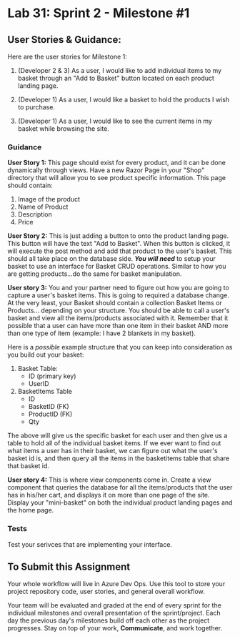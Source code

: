 # Lab 31: Sprint 2 - Milestone #1

## User Stories & Guidance:

Here are the user stories for Milestone 1:

1. (Developer 2 & 3) As a user, I would like to add individual items to my basket through an "Add to Basket" button located on each product landing page.

1. (Developer 1) As a user, I would like a basket to hold the products I wish to purchase. 

1. (Developer 1) As a user, I would like to see the current items in my basket while browsing the site.


### Guidance

**User Story 1:** This page should exist for every product, and it can be done dynamically through views. Have a new Razor Page in your "Shop" directory that will allow you to see product specific information. This page should contain:
1. Image of the product
2. Name of Product
3. Description
4. Price
	
**User Story 2:**  This is just adding a button to onto the product landing page. This button will have the text "Add to Basket". When this button is clicked, it will execute the post method and add that product to the user's basket. This should all take place on the database side. 
_**You will need**_ to setup your basket to use an interface for Basket CRUD operations. Similar to how you are getting products...do the same for basket manipulation. 

**User story 3:** You and your partner need to figure out how you are going to capture a user's basket items. This is going to required a database change. At the very least, your Basket should contain a collection Basket Items or Products...
depending on your structure. You should be able to call a user's basket and view all the items/products associated with it. Remember that it possible that a user can have more than one item in their basket AND more than one type of item (example: I have 2 blankets in my basket).

Here is a _possible_ example structure that you can keep into consideration as you build out your basket: 
1. Basket Table:
   - ID (primary key)
   - UserID
2. BasketItems Table
    - ID
    - BasketID (FK)
    - ProductID (FK)
    - Qty

The above will give us the specific basket for each user and then give us a table to hold all of the individual basket items. If we ever want to find out what items a user has in their basket, we can figure out what the user's basket id is, and then query all the items in the basketitems table that share that basket id. 


**User story 4:** This is where view components come in. Create a view component that queries the database for all the items/products that the user has in his/her cart, and displays it on more than one page of the site. Display your "mini-basket" 
on both the individual product landing pages and the home page. 
	

### Tests
Test your serivces that are implementing your interface.


## To Submit this Assignment
Your whole workflow will live in Azure Dev Ops. Use this tool to store your project repository code, user stories, and general overall workflow. 

Your team will be evaluated and graded at the end of every sprint for the individual milestones and overall presentation of the sprint/project. Each day the previous day's milestones build off each other as the project progresses. Stay on top of your work, **Communicate**, and work together.
